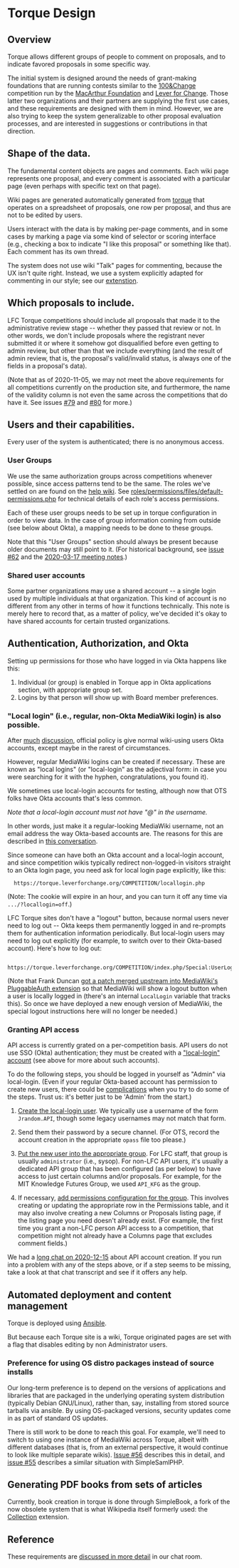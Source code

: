 # Torque Design

## Overview

Torque allows different groups of people to comment on proposals, and
to indicate favored proposals in some specific way.

The initial system is designed around the needs of grant-making
foundations that are running contests similar to
the [100&Change](https://www.macfound.org/programs/100change/)
competition run by the [MacArthur Foundation](https://macfound.org/)
and [Lever for Change](https://www.leverforchange.org/).  Those latter
two organizations and their partners are supplying the first use
cases, and these requirements are designed with them in mind.
However, we are also trying to keep the system generalizable to other
proposal evaluation processes, and are interested in suggestions or
contributions in that direction.

## Shape of the data.

The fundamental content objects are pages and comments.  Each wiki
page represents one proposal, and every comment is associated with a
particular page (even perhaps with specific text on that page).

Wiki pages are generated automatically generated from
[torque](https://github.com/opentechstrategies/torque) that
operates on a spreadsheet of proposals, one row per proposal, and
thus are not to be edited by users.

Users interact with the data is by making per-page comments, and in
some cases by marking a page via some kind of selector or scoring
interface (e.g., checking a box to indicate "I like this proposal" or
something like that).  Each comment has its own thread.

The system does not use wiki "Talk" pages for commenting, because the
UX isn't quite right.  Instead, we use a system explicitly adapted
for commenting in our style; see our
[extenstion](https://github.com/opentechstrategies/TeamComments).

## Which proposals to include.

LFC Torque competitions should include all proposals that made it to
the administrative review stage -- whether they passed that review or
not.  In other words, we don't include proposals where the registrant
never submitted it or where it somehow got disqualified before even
getting to admin review, but other than that we include everything
(and the result of admin review, that is, the proposal's valid/invalid
status, is always one of the fields in a proposal's data).

(Note that as of 2020-11-05, we may not meet the above requirements
for all competitions currently on the production site, and
furthermore, the name of the validity column is not even the same
across the competitions that do have it.  See issues
[#79](https://github.com/OpenTechStrategies/torque-sites/issues/79)
and
[#80](https://github.com/OpenTechStrategies/torque-sites/issues/80)
for more.)

## Users and their capabilities.

Every user of the system is authenticated; there is no anonymous
access.

### User Groups

We use the same authorization groups across competitions whenever
possible, since access patterns tend to be the same.  The roles we've
settled on are found on the
[help wiki](https://torque.leverforchange.org/help).  See
[roles/permissions/files/default-permissions.php](roles/permissions/files/default-permissions.php)
for technical details of each role's access permissions.

Each of these user groups needs to be set up in torque configuration
in order to view data.  In the case of group information coming from
outside (see below about Okta), a mapping needs to be done to these
groups.

Note that this "User Groups" section should always be present because
older documents may still point to it.  (For historical background,
see [issue
#62](https://github.com/OpenTechStrategies/torque-sites/issues/62) and
the [2020-03-17 meeting
notes](https://github.com/OpenTechStrategies/torque/wiki/Meeting-Notes#2020-03-17-frankkarl-discussion-re-eo-and-usergroup-permissions).)

### Shared user accounts

Some partner organizations may use a shared account -- a single login
used by multiple individuals at that organization.  This kind of
account is no different from any other in terms of how it functions
technically.  This note is merely here to record that, as a matter of
policy, we've decided it's okay to have shared accounts for certain
trusted organizations.

## Authentication, Authorization, and Okta

Setting up permissions for those who have logged in via Okta happens
like this:

1. Individual (or group) is enabled in Torque app in Okta
   applications section, with appropriate group set.
2. Logins by that person will show up with Board member preferences.

### "Local login" (i.e., regular, non-Okta MediaWiki login) is also possible.

After
[much](https://github.com/OpenTechStrategies/torque/wiki/Meeting-Notes#2020-11-20-10am-ct-meeting-about-printinguploads)
[discussion](https://github.com/OpenTechStrategies/torque/wiki/Meeting-Notes#2020-11-19-11am-ct-regular-check-in-meeting),
official policy is give normal wiki-using users Okta accounts, except
maybe in the rarest of circumstances.

However, regular MediaWiki logins can be created if necessary.  These
are known as "local logins" (or "local-login" as the adjectival form:
in case you were searching for it with the hyphen, congratulations,
you found it).

We sometimes use local-login accounts for testing, although now that
OTS folks have Okta accounts that's less common.

*Note that a local-login account must not have "@" in the username.*

In other words, just make it a regular-looking MediaWiki username, not
an email address the way Okta-based accounts are.  The reasons for
this are described in [this
conversation](https://chat.opentechstrategies.com/#narrow/stream/45-Lever-for.20Change/topic/Accounts/near/97563).

Since someone can have both an Okta account and a local-login account,
and since competition wikis typically redirect non-logged-in visitors
straight to an Okta login page, you need ask for local login page
explicitly, like this:

      https://torque.leverforchange.org/COMPETITION/locallogin.php

(Note: The cookie will expire in an hour, and you can turn it off any
time via `.../?locallogin=off`.)

LFC Torque sites don't have a "logout" button, because normal users
never need to log out -- Okta keeps them permanently logged in and
re-prompts them for authentication information periodically.  But
local-login users may need to log out explicitly (for example, to
switch over to their Okta-based account).  Here's how to log out:

      https://torque.leverforchange.org/COMPETITION/index.php/Special:UserLogout

(Note that Frank Duncan [got a patch merged upstream into MediaWiki's
PluggableAuth extension](https://gerrit.wikimedia.org/r/c/mediawiki/extensions/PluggableAuth/+/589849)
so that MediaWiki will show a logout button when a user is locally
logged in (there's an internal `LocalLogin` variable that tracks
this).  So once we have deployed a new enough version of MediaWiki,
the special logout instructions here will no longer be needed.)

### Granting API access

API access is currently grated on a per-competition basis.  API users
do not use SSO (Okta) authentication; they must be created with a
["local-login"
account](https://torque.leverforchange.org/COMPETITION/index.php/Special:CreateAccount)
(see above for more about such accounts).

To do the following steps, you should be logged in yourself as "Admin"
via local-login.  (Even if your regular Okta-based account has
permission to create new users, there could be
[complications](https://chat.opentechstrategies.com/#narrow/stream/45-Lever-for.20Change/topic/API/near/97930)
when you try to do some of the steps.  Trust us: it's better just to
be 'Admin' from the start.)

1) [Create the local-login user](https://torque.leverforchange.org/COMPETITION/index.php/Special:CreateAccount).
   We typically use a username of the form `Jrandom.API`, though some
   legacy usernames may not match that form.

2) Send them their password by a secure channel.  (For OTS, record the
   account creation in the appropriate `opass` file too please.)

3) [Put the new user into the appropriate group](https://torque.leverforchange.org/COMPETITION/index.php/Special:UserRights).
   For LFC staff, that group is usually `administrator` (i.e.,
   sysop).  For non-LFC API users, it's usually a dedicated API
   group that has been configured (as per below) to have access to
   just certain columns and/or proposals.  For example, for the MIT
   Knowledge Futures Group, we used `API_KFG` as the group.

4) If necessary, [add permissions configuration for the group](https://torque.leverforchange.org/COMPETITION/index.php/TorqueConfig:MainConfig).
   This involves creating or updating the appropriate row in the
   Permissions table, and it may also involve creating a new Columns
   or Proposals listing page, if the listing page you need doesn't
   already exist.  (For example, the first time you grant a non-LFC
   person API access to a competition, that competition might not
   already have a Columns page that excludes comment fields.)

We had a [long chat on 2020-12-15](https://chat.opentechstrategies.com/#narrow/stream/45-Lever-for.20Change/topic/API/near/97830)
about API account creation.  If you run into a problem with any of the
steps above, or if a step seems to be missing, take a look at that
chat transcript and see if it offers any help.

## Automated deployment and content management

Torque is deployed using [Ansible](https://www.ansible.com/).

But because each Torque site is a wiki, Torque originated pages are
set with a flag that disables editing by non Administrator users.

### Preference for using OS distro packages instead of source installs

Our long-term preference is to depend on the versions of applications
and libraries that are packaged in the underlying operating system
distribution (typically Debian GNU/Linux), rather than, say,
installing from stored source tarballs via ansible.  By using
OS-packaged versions, security updates come in as part of standard OS
updates.

There is still work to be done to reach this goal.  For example, we'll
need to switch to using one instance of MediaWiki across Torque,
albeit with different databases (that is, from an external
perspective, it would continue to look like multiple separate wikis).
[Issue #56](https://github.com/OpenTechStrategies/torque-sites/issues/56)
describes this in detail, and
[issue #55](https://github.com/OpenTechStrategies/torque-sites/issues/55)
describes a similar situation with SimpleSamlPHP.

## Generating PDF books from sets of articles

Currently, book creation in torque is done through SimpleBook,
a fork of the now obsolete system that is what Wikipedia itself
formerly used: the
[Collection](https://www.mediawiki.org/wiki/Extension:Collection)
extension.

## Reference

These requirements are
[discussed in more detail](https://chat.opentechstrategies.com/#narrow/stream/45-Lever-for.20Change/topic/hello/near/69877) in
our chat room.
